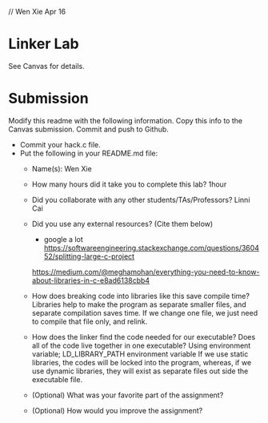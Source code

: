 // Wen Xie  Apr 16
# Linker Lab

See Canvas for details.

# Submission

Modify this readme with the following information. Copy this info to the Canvas submission. Commit and push to Github.

* Commit your hack.c file.
* Put the following in your README.md file: 
   * Name(s): Wen Xie
   * How many hours did it take you to complete this lab? 1hour
   * Did you collaborate with any other students/TAs/Professors? Linni Cai
   * Did you use any external resources? (Cite them below)
      * google a lot
      https://softwareengineering.stackexchange.com/questions/360452/splitting-large-c-project
      
      https://medium.com/@meghamohan/everything-you-need-to-know-about-libraries-in-c-e8ad6138cbb4


   * How does breaking code into libraries like this save compile time?
     Libraries help to make the program as separate smaller files, and separate compilation saves time. If we change one file, we just need to compile that file only, and relink.

   * How does the linker find the code needed for our executable? Does all of the code live together in one executable?
   Using environment variable;
   LD_LIBRARY_PATH environment variable
   If we use static libraries, the codes will be locked into the program, whereas, if we use dynamic libraries, they will exist as separate files out side the executable file.
   
   * (Optional) What was your favorite part of the assignment?
   * (Optional) How would you improve the assignment?
